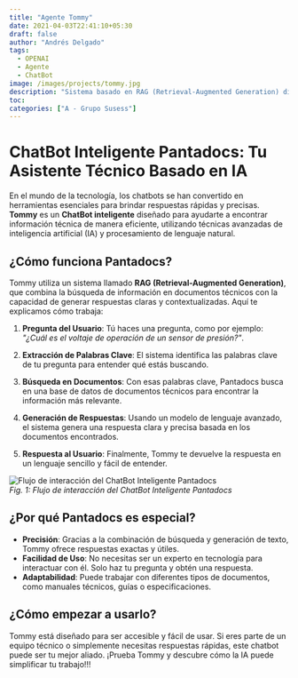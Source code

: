 ```yaml
---
title: "Agente Tommy"
date: 2021-04-03T22:41:10+05:30
draft: false
author: "Andrés Delgado"
tags:
  - OPENAI
  - Agente
  - ChatBot
image: /images/projects/tommy.jpg
description: "Sistema basado en RAG (Retrieval-Augmented Generation) diseñado para y generar información precisa a partir de documentos técnicos. Combina la potencia de la recuperación de datos con modelos de lenguaje avanzados para ofrecer respuestas rápidas y contextualizadas."
toc:
categories: ["A - Grupo Susess"]
---
```


# ChatBot Inteligente Pantadocs: Tu Asistente Técnico Basado en IA

En el mundo de la tecnología, los chatbots se han convertido en herramientas esenciales para brindar respuestas rápidas y precisas. **Tommy** es un **ChatBot inteligente** diseñado para ayudarte a encontrar información técnica de manera eficiente, utilizando técnicas avanzadas de inteligencia artificial (IA) y procesamiento de lenguaje natural.

## ¿Cómo funciona Pantadocs?

Tommy utiliza un sistema llamado **RAG (Retrieval-Augmented Generation)**, que combina la búsqueda de información en documentos técnicos con la capacidad de generar respuestas claras y contextualizadas. Aquí te explicamos cómo trabaja:

1. **Pregunta del Usuario**: Tú haces una pregunta, como por ejemplo: _"¿Cuál es el voltaje de operación de un sensor de presión?"_.

2. **Extracción de Palabras Clave**: El sistema identifica las palabras clave de tu pregunta para entender qué estás buscando.

3. **Búsqueda en Documentos**: Con esas palabras clave, Pantadocs busca en una base de datos de documentos técnicos para encontrar la información más relevante.

4. **Generación de Respuestas**: Usando un modelo de lenguaje avanzado, el sistema genera una respuesta clara y precisa basada en los documentos encontrados.

5. **Respuesta al Usuario**: Finalmente, Tommy te devuelve la respuesta en un lenguaje sencillo y fácil de entender.

![Flujo de interacción del ChatBot Inteligente Pantadocs](/images/projects/flujo.png)  
_Fig. 1: Flujo de interacción del ChatBot Inteligente Pantadocs_

## ¿Por qué Pantadocs es especial?

- **Precisión**: Gracias a la combinación de búsqueda y generación de texto, Tommy ofrece respuestas exactas y útiles.
- **Facilidad de Uso**: No necesitas ser un experto en tecnología para interactuar con él. Solo haz tu pregunta y obtén una respuesta.
- **Adaptabilidad**: Puede trabajar con diferentes tipos de documentos, como manuales técnicos, guías o especificaciones.

## ¿Cómo empezar a usarlo?

Tommy está diseñado para ser accesible y fácil de usar. Si eres parte de un equipo técnico o simplemente necesitas respuestas rápidas, este chatbot puede ser tu mejor aliado. ¡Prueba Tommy y descubre cómo la IA puede simplificar tu trabajo!!!
